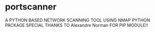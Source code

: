 # portscanner
A PYTHON BASED NETWORK SCANNING TOOL USING NMAP PYTHON PACKAGE 
SPECIAL THANKS TO  Alexandre Norman  FOR PIP MODULE!!
